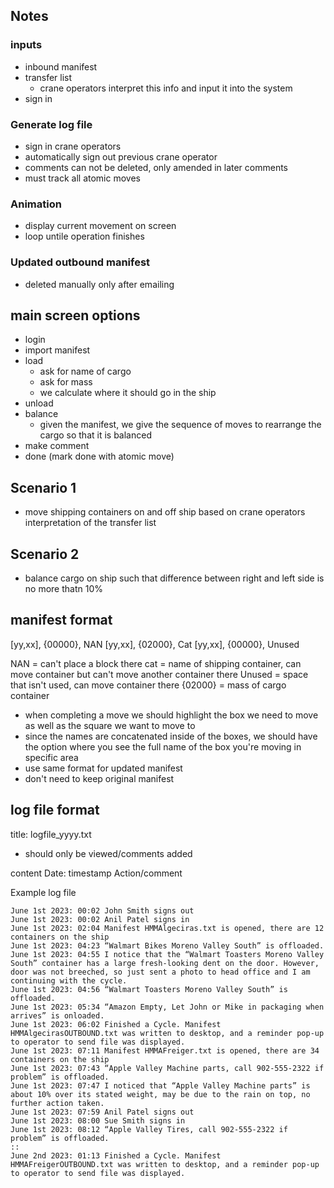 ## Notes 

### inputs 
- inbound manifest 
- transfer list 
    - crane operators interpret this info and input it into the system 
- sign in 


### Generate log file
- sign in crane operators 
- automatically sign out previous crane operator 
- comments can not be deleted, only amended in later comments 
- must track all atomic moves 


### Animation 
- display current movement on screen
- loop untile operation finishes 


### Updated outbound manifest 
- deleted manually only after emailing 


## main screen options 
- login 
- import manifest
- load
    - ask for name of cargo
    - ask for mass 
    - we calculate where it should go in the ship 
- unload 
- balance 
    - given the manifest, we give the sequence of moves to rearrange the cargo so that it is balanced 
- make comment 
- done (mark done with atomic move)



## Scenario 1
- move shipping containers on and off ship based on crane operators interpretation of the transfer list 

## Scenario 2
- balance cargo on ship such that difference between right and left side is no more thatn 10% 


## manifest format 

[yy,xx], {00000}, NAN
[yy,xx], {02000}, Cat
[yy,xx], {00000}, Unused

NAN = can't place a block there 
cat = name of shipping container, can move container but can't move another container there 
Unused = space that isn't used, can move container there 
{02000} = mass of cargo container 

* when completing a move we should highlight the box we need to move as well as the square we want to move to 
* since the names are concatenated inside of the boxes, we should have the option where you see the full name of the box you're moving in specific area 
* use same format for updated manifest 
* don't need to keep original manifest 

## log file format 
title: logfile_yyyy.txt 

* should only be viewed/comments added 

content
Date: timestamp Action/comment 

Example log file 
```
June 1st 2023: 00:02 John Smith signs out
June 1st 2023: 00:02 Anil Patel signs in
June 1st 2023: 02:04 Manifest HMMAlgeciras.txt is opened, there are 12 containers on the ship
June 1st 2023: 04:23 “Walmart Bikes Moreno Valley South” is offloaded.
June 1st 2023: 04:55 I notice that the “Walmart Toasters Moreno Valley South” container has a large fresh-looking dent on the door. However, door was not breeched, so just sent a photo to head office and I am continuing with the cycle.  
June 1st 2023: 04:56 “Walmart Toasters Moreno Valley South” is offloaded.
June 1st 2023: 05:34 “Amazon Empty, Let John or Mike in packaging when arrives” is onloaded.
June 1st 2023: 06:02 Finished a Cycle. Manifest HMMAlgecirasOUTBOUND.txt was written to desktop, and a reminder pop-up to operator to send file was displayed.
June 1st 2023: 07:11 Manifest HMMAFreiger.txt is opened, there are 34 containers on the ship
June 1st 2023: 07:43 “Apple Valley Machine parts, call 902-555-2322 if problem” is offloaded.
June 1st 2023: 07:47 I noticed that “Apple Valley Machine parts” is about 10% over its stated weight, may be due to the rain on top, no further action taken.
June 1st 2023: 07:59 Anil Patel signs out
June 1st 2023: 08:00 Sue Smith signs in
June 1st 2023: 08:12 “Apple Valley Tires, call 902-555-2322 if problem” is offloaded.
::  
June 2nd 2023: 01:13 Finished a Cycle. Manifest HMMAFreigerOUTBOUND.txt was written to desktop, and a reminder pop-up to operator to send file was displayed.
```
